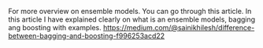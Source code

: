 For more overview on ensemble models. You can go through this article. In this article I have explained clearly on what is an ensemble models, bagging ang boosting with examples. 
https://medium.com/@sainikhilesh/difference-between-bagging-and-boosting-f996253acd22
